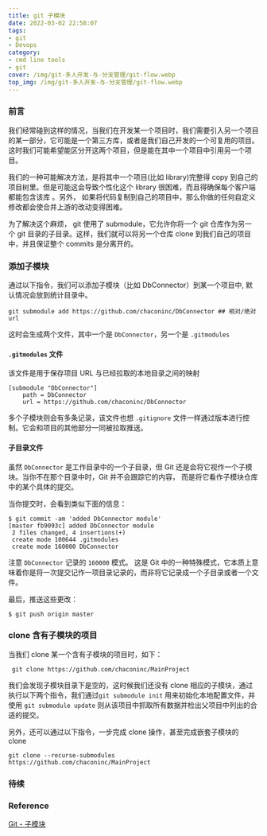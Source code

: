 ```yaml
---
title: git 子模块
date: 2022-03-02 22:58:07
tags: 
- git 
- Devops
category:
- cmd line tools
- git
cover: /img/git-多人开发-与-分支管理/git-flow.webp
top_img: /img/git-多人开发-与-分支管理/git-flow.webp
---
```


### 前言

我们经常碰到这样的情况，当我们在开发某一个项目时，我们需要引入另一个项目的某一部分，它可能是一个第三方库，或者是我们自己开发的一个可复用的项目。这时我们可能希望能区分开这两个项目，但是能在其中一个项目中引用另一个项目。

我们的一种可能解决方法，是将其中一个项目(比如 library)完整得 copy 到自己的项目树里。但是可能这会导致个性化这个 library 很困难，而且得确保每个客户端都能包含该库 。另外， 如果将代码复制到自己的项目中，那么你做的任何自定义修改都会使合并上游的改动变得困难。

为了解决这个麻烦， git 使用了 submodule，它允许你将一个 git 仓库作为另一个 git 目录的子目录。这样，我们就可以将另一个仓库 clone 到我们自己的项目中，并且保证整个 commits 是分离开的。

### 添加子模块

通过以下指令，我们可以添加子模块（比如 DbConnector）到某一个项目中, 默认情况会放到统计目录中。

```shell
git submodule add https://github.com/chaconinc/DbConnector ## 相对/绝对 url
```

这时会生成两个文件，其中一个是 `DbConnector`，另一个是 `.gitmodules`

#### `.gitmodules` 文件

该文件是用于保存项目 URL 与已经拉取的本地目录之间的映射

```shell
[submodule "DbConnector"]
    path = DbConnector
    url = https://github.com/chaconinc/DbConnector
```

多个子模块则会有多条记录，该文件也想 `.gitignore` 文件一样通过版本进行控制。它会和项目的其他部分一同被拉取推送。

#### 子目录文件

虽然 `DbConnector` 是工作目录中的一个子目录，但 Git 还是会将它视作一个子模块。当你不在那个目录中时，Git 并不会跟踪它的内容， 而是将它看作子模块仓库中的某个具体的提交。

当你提交时，会看到类似下面的信息：

```console
$ git commit -am 'added DbConnector module'
[master fb9093c] added DbConnector module
 2 files changed, 4 insertions(+)
 create mode 100644 .gitmodules
 create mode 160000 DbConnector
```

注意 `DbConnector` 记录的 `160000` 模式。 这是 Git 中的一种特殊模式，它本质上意味着你是将一次提交记作一项目录记录的，而非将它记录成一个子目录或者一个文件。

最后，推送这些更改：

```console
$ git push origin master
```

### clone 含有子模块的项目

当我们 clone 某一个含有子模块的项目时，如下：

```console
 git clone https://github.com/chaconinc/MainProject
```

我们会发现子模块目录下是空的，这时候我们还没有 clone 相应的子模块，通过执行以下两个指令，我们通过`git submodule init` 用来初始化本地配置文件，并使用 `git submodule update` 则从该项目中抓取所有数据并检出父项目中列出的合适的提交。

另外，还可以通过以下指令，一步完成 clone 操作，甚至完成嵌套子模块的 clone

```shell
git clone --recurse-submodules https://github.com/chaconinc/MainProject
```

### 待续

### Reference

[Git - 子模块](https://git-scm.com/book/zh/v2/Git-%E5%B7%A5%E5%85%B7-%E5%AD%90%E6%A8%A1%E5%9D%97)
